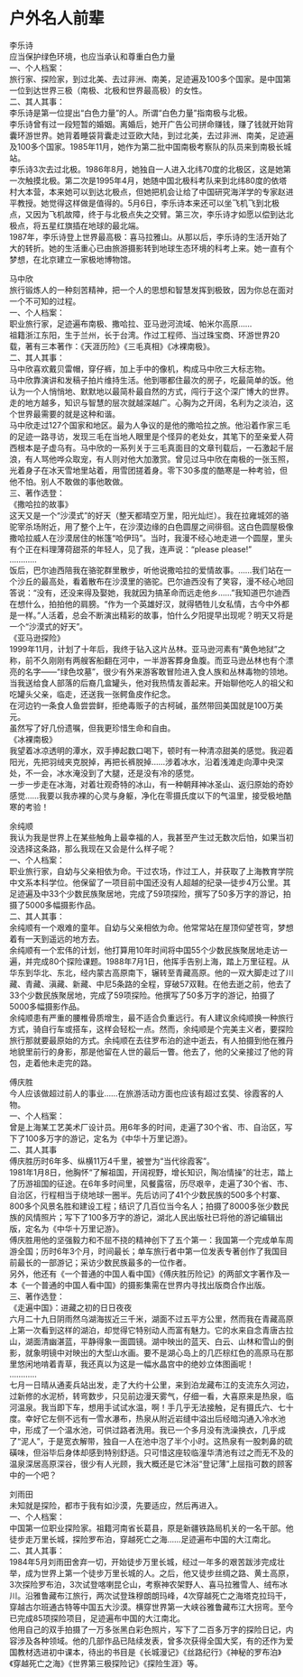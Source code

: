 # 户外名人前辈  

李乐诗  
应当保护绿色环境，也应当承认和尊重白色力量  
一、个人档案：  
旅行家、探险家，到过北美、去过非洲、南美，足迹遍及100多个国家。是中国第一位到达世界三极（南极、北极和世界最高极）的女性。  
二、其人其事：  
李乐诗是第一位提出“白色力量”的人。所谓“白色力量”指南极与北极。  
李乐诗曾有过一段短暂的婚姻。离婚后，她开广告公司拼命赚钱，赚了钱就开始背囊环游世界。她背着睡袋背囊走过亚欧大陆，到过北美，去过非洲、南美，足迹遍及100多个国家。1985年11月，她作为第二批中国南极考察队的队员来到南极长城站。  
李乐诗3次去过北极。1986年8月，她独自一人进入北纬70度的北极区，这是她第一次触摸北极。第二次是1995年4月，她随中国北极科考队来到北纬80度的依塔村大本营，本来她可以到达北极点，但她把机会让给了中国研究海洋学的专家赵进平教授。她觉得这样做是值得的。5月6日，李乐诗本来还可以坐飞机飞到北极点，又因为飞机故障，终于与北极点失之交臂。第三次，李乐诗才如愿以偿到达北极点，将五星红旗插在地球的最北端。  
1987年，李乐诗登上世界最高极：喜马拉雅山。从那以后，李乐诗的生活开始了大的转折。她的生活重心已由旅游摄影转到地球生态环境的科考上来。她一直有个梦想，在北京建立一家极地博物馆。  

马中欣  
旅行锻炼人的一种刻苦精神，把一个人的思想和智慧发挥到极致，因为你总在面对一个不可知的过程。  
一、个人档案：  
职业旅行家，足迹遍布南极、撒哈拉、亚马逊河流域、帕米尔高原……  
祖籍浙江东阳，生于兰州，长于台湾。作过工程师、当过珠宝商、环游世界20载，著有三本著作：《天涯历险》《三毛真相》《冰裸南极》。  
二、其人其事：  
马中欣喜欢戴贝雷帽，穿仔裤，加上手中的像机，构成马中欣三大标志物。  
马中欣靠演讲和发稿子拍片维持生活。他到哪都住最次的房子，吃最简单的饭。他认为一个人悄悄地、默默地以最简朴最自然的方式，闯行于这个深广博大的世界。走的地方越多，知识与智慧的层次就越深越广。心胸为之开阔，名利为之淡泊，这个世界最需要的就是这种和谐。  
马中欣走过127个国家和地区。最为人争议的是他的撒哈拉之旅。他沿着作家三毛的足迹一路寻访，发现三毛在当地人眼里是个怪异的老处女，其笔下的至亲爱人荷西根本是子虚乌有。马中欣的一系列关于三毛真面目的文章刊载后，一石激起千层浪，有人骂他哗众取宠，有人则对他大加激赏。曾见过马中欣在南极的一张玉照，光着身子在冰天雪地里站着，用雪团搓着身。零下30多度的酷寒是一种考验，但他不怕。别人不敢做的事他敢做。  
三、著作选登：  
《撒哈拉的故事》  
这天又是一个“沙漠式”的好天（整天都晴空万里，阳光灿烂）。我在拉雍城郊的骆驼宰杀场附近，用了整个上午，在沙漠边缘的白色圆屋之间徘徊。这白色圆屋极像撒哈拉威人在沙漠居住的帐篷“哈伊玛”。当时，我漫不经心地走进一个圆屋，里头有个正在料理薄荷甜茶的年轻人，见了我，连声说：“please please!”  
…………  
饭后，巴尔迪西陪我在骆驼群里散步，听他说撒哈拉的爱情故事。……我们站在一个沙丘的最高处，看着散布在沙漠里的骆驼。巴尔迪西没有了笑容，漫不经心地回答说：“没有，还没来得及娶她，我就因为搞革命而远走他乡……”我知道巴尔迪西在想什么，拍拍他的肩膀。“作为一个英雄好汉，就得牺牲儿女私情，古今中外都是一样。”人活着，总会不断演出精彩的故事，怕什么夕阳提早出现呢？明天又将是一个“沙漠式的好天”。  
《亚马逊探险》  
1999年11月，计划了十年后，我终于钻入这片丛林。亚马逊河素有“黄色地狱”之称，前不久刚刚有两艘客船翻在河中，一半游客葬身鱼腹。而亚马逊丛林也有个漂亮的名字——“绿色坟墓”，很少有外来游客敢冒险进入食人族和丛林毒物的领地。当我送给食人部落的后裔几盒罐头，他对我热情友善起来。开始聊他吃人的祖父和吃罐头父亲，临走，还送我一张鳄鱼皮作纪念。  
在河边钓一条食人鱼尝尝鲜，拒绝毒贩子的古柯碱，虽然带回美国就是100万美元。  
虽然写了好几份遗嘱，但我更珍惜生命和自由。  
《冰裸南极》  
我望着冰凉透明的潭水，双手捧起数口喝下，顿时有一种清凉甜美的感觉。我迎着阳光，先把羽绒夹克脱掉，再把长裤脱掉……涉着冰水，沿着浅滩走向潭中央深处，不一会，冰水淹没到了大腿，还是没有冷的感觉。  
一步一步走在冰海，对着壮观奇特的冰山，有一种朝拜神冰圣山、返归原始的奇妙感觉……我要以我赤裸的心灵与身躯，净化在零摄氏度以下的气温里，接受极地酷寒的考验！  

余纯顺  
我认为我是世界上在某些触角上最幸福的人，我甚至产生过无数次后怕，如果当初没选择这条路，那么我现在又会是什么样子呢？  
一、个人档案：  
职业旅行家，自幼与父亲相依为命。干过农场，作过工人，并获取了上海教育学院中文系本科学位。他保留了一项目前中国还没有人超越的纪录—徒步4万公里。其足迹遍及中33个少数民族聚居地，完成了59项探险，撰写了50多万字的游记，拍摄了5000多幅摄影作品。  
二、其人其事：  
余纯顺有一个艰难的童年。自幼与父亲相依为命。他常常站在屋顶仰望苍穹，梦想着有一天到遥远的地方去。  
余纯顺有一个宏伟的计划，他打算用10年时间将中国55个少数民族聚居地走访一遍，并完成80个探险课题。1988年7月1日，他挥手告别上海，踏上万里征程。从华东到华北、东北，经内蒙古高原南下，辗转至青藏高原。他的一双大脚走过了川藏、青藏、滇藏、新藏、中尼5条路的全程，穿破57双鞋。在他去逝之前，他去了33个少数民族聚居地，完成了59项探险。他撰写了50多万字的游记，拍摄了5000多幅摄影作品。  
余纯顺患有严重的腰椎骨质增生，最不适合负重远行。有人建议余纯顺换一种旅行方式，骑自行车或搭车，这样会轻松一点。然而，余纯顺是个完美主义者，要探险旅行那就要最原始的方式。余纯顺在去往罗布泊的途中逝去，有人拍摄到他在雅丹地貌里前行的身影，那是他留在人世的最后一瞥。他去了，他的父亲接过了他的背包，走着他未走完的路。  

傅庆胜  
今人应该做超过前人的事业……在旅游活动方面也应该有超过玄奘、徐霞客的人物。  
一、个人档案：  
曾是上海某工艺美术厂设计员。用6年多的时间，走遍了30个省、市、自治区，写下了100多万字的游记，定名为《中华十万里记游》。  
二、其人其事  
傅庆胜历时6年多、纵横11万4千里，被誉为“当代徐霞客”。  
1981年1月8日，他胸怀“了解祖国，开阔视野，增长知识，陶冶情操”的壮志，踏上了历游祖国的征途。在6年多时间里，风餐露宿，历尽艰辛，走遍了30个省、市、自治区，行程相当于绕地球一圈半。先后访问了41个少数民族的500多个村寨、800多个风景名胜和建设工程；结识了几百位当今名人；拍摄了8000多张少数民族的风情照片；写下了100多万字的游记，湖北人民出版社已将他的游记编辑出版，定名为《中华十万里记游》。  
傅庆胜用他的坚强毅力和不屈不挠的精神创下了五个第一：我国第一个完成单车周游全国；历时6年3个月，时间最长；单车旅行者中第一位发表专著创作了我国目前最长的一部游记；采访少数民族最多的一位作者。  
另外，他还有《一个普通的中国人看中国》《傅庆胜历险记》的两部文字著作及一本《一个普通的中国人看中国》的摄影集需在世界内寻找出版商合作出版。  
三、著作选登：  
《走遍中国》：进藏之初的日日夜夜  
六月二十九日阴雨然乌湖海拔近三千米，湖面不过五平方公里，然而我在青藏高原上第一次看到这样的湖泊，却觉得它特别动人而富有魅力。它的水来自念青唐古拉山，湖面清幽湛蓝，平静得象一面圆镜。湖中映出的蓝天、白云、山林和雪山的倒影，就象明镜中对映出的大型山水画。要不是湖心岛上的几匹棕红色的高原马在那里悠闲地啃着青草，我还真以为这是一幅水晶宫中的绝妙立体图画呢！  
…………  
七月一日晴从通麦兵站出发，走了大约十公里，来到泊龙藏布江的支流东久河边，过新修的水泥桥，转弯数步，只见前边漫天雾气，仔细一看，大喜原来是热泉，临河温泉。我当即下车，想用手试试水温，啊！手几乎无法接触，足有摄氏六、七十度。幸好它左侧不远有一雪水瀑布，热泉从附近岩缝中溢出后经暗沟通入冷水池中，形成了一个温水池，可供过路者洗用。我已一个多月没有洗澡换衣，几乎成了“泥人”，于是宽衣解带，独自一人在池中泡了半个小时。这热泉有一股刺鼻的硫磺味，但浴毕后身体却感到特别舒适。只可惜这座较临潼华清池有过之而无不及的温泉深居高原深谷，很少有人光顾，我大概还是它沐浴“登记薄”上屈指可数的顾客中的一个吧？  

刘雨田  
未知就是探险，都市于我有如沙漠，先要适应，然后再进入。  
一、个人档案：  
中国第一位职业探险家。祖籍河南省长葛县，原是新疆铁路局机关的一名干部。他徒步走万里长城，探险罗布泊，穿越死亡之海……足迹遍布中国的大江南北。  
二、其人其事：  
1984年5月刘雨田舍弃一切，开始徒步万里长城，经过一年多的艰苦跋涉完成壮举，成为世界上第一个徒步万里长城的人。之后，他又徒步丝绸之路、黄土高原，3次探险罗布泊，3次试登喀喇昆仑山，考察神农架野人、喜马拉雅雪人、绒布冰川。沿雅鲁藏布江旅行，两次试登珠穆朗朗玛峰，4次穿越死亡之海塔克拉玛干，穿越古尔班通古特等中国五大沙漠。横穿世界第一大峡谷雅鲁藏布江大拐弯。至今已完成85项探险项目，足迹遍布中国的大江南北。  
他用自己的双手拍摄了一万多张黑白彩色照片，写下了二百多万字的探险日记，内容涉及各种领域。他的几部作品已陆续发表，曾多次获得全国大奖，有的还作为爱国教材选进初中课本，待出的书目是《长城漫记》《丝路纪行》《神秘的罗布泊》《穿越死亡之海》《世界第三极探险记》《探险生涯》等。  
